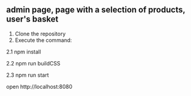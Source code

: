 ## admin page, page with a selection of products, user's basket

1. Clone the repository
2. Execute the command:

2.1 npm install

2.2 npm run buildCSS

2.3 npm run start

open http://localhost:8080
